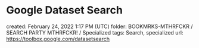 # Google Dataset Search

created: February 24, 2022 1:17 PM (UTC)
folder: BOOKMRKS-MTHRFCKR / SEARCH PARTY MTHRFCKR! / Specialized
tags: Search, specialized
url: https://toolbox.google.com/datasetsearch